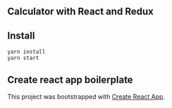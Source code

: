 ## Calculator with React and Redux

## Install
```
yarn install
yarn start
```
## Create react app boilerplate

This project was bootstrapped with [Create React App](https://github.com/facebookincubator/create-react-app).
